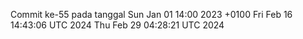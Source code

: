 Commit ke-55 pada tanggal Sun Jan 01 14:00 2023 +0100
Fri Feb 16 14:43:06 UTC 2024
Thu Feb 29 04:28:21 UTC 2024

